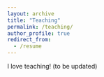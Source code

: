 ```yaml
---
layout: archive
title: "Teaching"
permalink: /teaching/
author_profile: true
redirect_from:
  - /resume
---
```


I love teaching! (to be updated) 